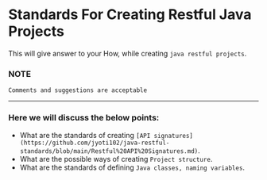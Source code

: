 # Standards For Creating Restful Java Projects
This will give answer to your How, while creating `java restful projects`.

### NOTE
```
Comments and suggestions are acceptable
```
---

### Here we will discuss the below points:
* What are the standards of creating `[API signatures](https://github.com/jyoti102/java-restful-standards/blob/main/Restful%20API%20Signatures.md)`.
* What are the possible ways of creating `Project structure`.
* What are the standards of defining `Java classes, naming variables`.
